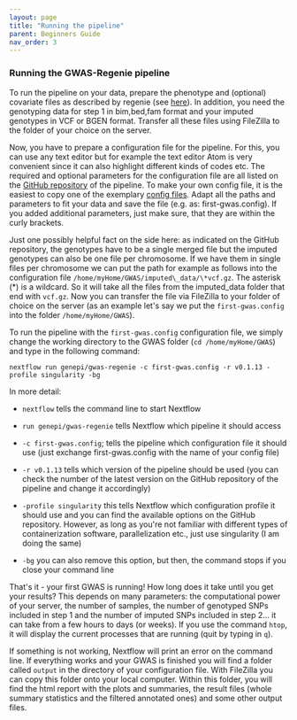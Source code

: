 ```yaml
---
layout: page
title: "Running the pipeline"
parent: Beginners Guide
nav_order: 3
---
```


### Running the GWAS-Regenie pipeline

To run the pipeline on your data, prepare the phenotype and (optional) covariate files as described by regenie (see [here](https://rgcgithub.github.io/regenie/options/#input)). In addition, you need the genotyping data for step 1 in bim,bed,fam format and your imputed genotypes in VCF or BGEN format. Transfer all these files using FileZilla to the folder of your choice on the server.

Now, you have to prepare a configuration file for the pipeline. For this, you can use any text editor but for example the text editor Atom is very convenient since it can also highlight different kinds of codes etc. The required and optional parameters for the configuration file are all listed on the [GitHub repository](https://github.com/genepi/gwas-regenie) of the pipeline. To make your own config file, it is the easiest to copy one of the exemplary [config files](https://github.com/genepi/gwas-regenie/tree/main/tests/configs). Adapt all the paths and parameters to fit your data and save the file (e.g. as: first-gwas.config). If you added additional parameters, just make sure, that they are within the curly brackets.

Just one possibly helpful fact on the side here: as indicated on the GitHub repository, the genotypes have to be a single merged file but the imputed genotypes can also be one file per chromosome. If we have them in single files per chromosome we can put the path for example as follows into the configuration file `/home/myHome/GWAS/imputed\_data/\*vcf.gz`. The asterisk (\*) is a wildcard. So it will take all the files from the imputed\_data folder that end with `vcf.gz`.
 Now you can transfer the file via FileZilla to your folder of choice on the server (as an example let's say we put the `first-gwas.config` into the folder `/home/myHome/GWAS`).

To run the pipeline with the `first-gwas.config` configuration file, we simply change the working directory to the GWAS folder (`cd /home/myHome/GWAS`) and type in the following command:
```
nextflow run genepi/gwas-regenie -c first-gwas.config -r v0.1.13 -profile singularity -bg
```
In more detail:

* `nextflow` tells the command line to start Nextflow

* `run genepi/gwas-regenie` tells Nextflow which pipeline it should access

* `-c first-gwas.config`; tells the pipeline which configuration file it should use (just exchange first-gwas.config with the name of your config file)

* `-r v0.1.13` tells which version of the pipeline should be used (you can check the number of the latest version on the GitHub repository of the pipeline and change it accordingly)

* `-profile singularity` this tells Nextflow which configuration profile it should use and you can find the available options on the GitHub repository. However, as long as you're not familiar with different types of containerization software, parallelization etc., just use singularity (I am doing the same)

* `-bg` you can also remove this option, but then, the command stops if you close your command line

That's it - your first GWAS is running! How long does it take until you get your results? This depends on many parameters: the computational power of your server, the number of samples, the number of genotyped SNPs included in step 1 and the number of imputed SNPs included in step 2… it can take from a few hours to days (or weeks). If you use the command `htop`, it will display the current processes that are running (quit by typing in `q`).

If something is not working, Nextflow will print an error on the command line. If everything works and your GWAS is finished you will find a folder called `output` in the directory of your configuration file. With FileZilla you can copy this folder onto your local computer. Within this folder, you will find the html report with the plots and summaries, the result files (whole summary statistics and the filtered annotated ones) and some other output files.
